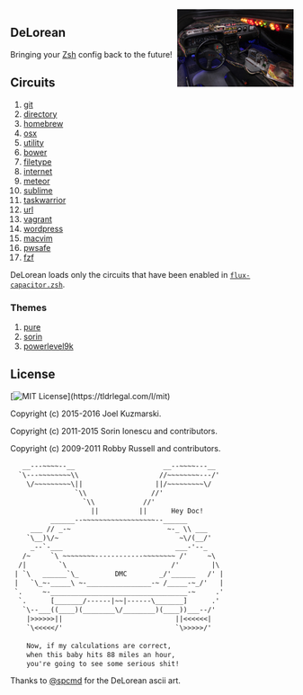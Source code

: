 <img width="207px" align="right" src=".github/DeLorean.jpg"/>

DeLorean
--------

Bringing your [Zsh][] config back to the future!

## Circuits

  1. [git][]
  2. [directory][]
  3. [homebrew][]
  4. [osx][]
  5. [utility][]
  6. [bower][]
  7. [filetype][]
  8. [internet][]
  9. [meteor][]
  10. [sublime][]
  11. [taskwarrior][]
  12. [url][]
  13. [vagrant][]
  14. [wordpress][]
  15. [macvim][]
  16. [pwsafe][]
  17. [fzf][]

DeLorean loads only the circuits that have been enabled in [`flux-capacitor.zsh`][].

### Themes

  1. [pure][]
  2. [sorin][]
  3. [powerlevel9k][]

License
-------

[![MIT License](https://img.shields.io/:license-MIT-blue.svg?)](https://tldrlegal.com/l/mit)

Copyright (c) 2015-2016 Joel Kuzmarski.

Copyright (c) 2011-2015 Sorin Ionescu and contributors.

Copyright (c) 2009-2011 Robby Russell and contributors.

```DeLorean
   __---~~~~--__                      __--~~~~---__
  `\---~~~~~~~~\\                    //~~~~~~~~---/'
    \/~~~~~~~~~\||                  ||/~~~~~~~~~\/
                `\\                //'
                  `\\            //'
                    ||          ||      Hey Doc!
          ______--~~~~~~~~~~~~~~~~~~--______
     ___ // _-~                        ~-_ \\ ___
    `\__)\/~                              ~\/(__/'
     _--`-___                            ___-'--_
   /~     `\ ~~~~~~~~------------~~~~~~~~ /'     ~\
  /|        `\                          /'        |\
 | `\   ______`\_         DMC        _/'______   /' |
 |   `\_~-_____\ ~-________________-~ /_____-~_/'   |
 `.     ~-__________________________________-~     .'
  `.      [_______/------|~~|------\_______]      .'
   `\--___((____)(________\/________)(____))___--/'
    |>>>>>>||                            ||<<<<<<|
    `\<<<<</'                            `\>>>>>/'

    Now, if my calculations are correct,
    when this baby hits 88 miles an hour,
    you're going to see some serious shit!
```

Thanks to [@spcmd][] for the DeLorean ascii art.

[Zsh]: http://www.zsh.org
[git]: ZDOTDIR/circuits/git
[directory]: ZDOTDIR/circuits/directory
[homebrew]: ZDOTDIR/circuits/homebrew
[osx]: ZDOTDIR/circuits/osx
[utility]: ZDOTDIR/circuits/utility
[bower]: ZDOTDIR/circuits/bower
[filetype]: ZDOTDIR/circuits/filetype
[internet]: ZDOTDIR/circuits/internet
[meteor]: ZDOTDIR/circuits/meteor
[sublime]: ZDOTDIR/circuits/sublime
[taskwarrior]: ZDOTDIR/circuits/taskwarrior
[url]: ZDOTDIR/circuits/url
[vagrant]: ZDOTDIR/circuits/vagrant
[wordpress]: ZDOTDIR/circuits/wordpress
[macvim]: ZDOTDIR/circuits/macvim
[pwsafe]: ZDOTDIR/circuits/pwsafe
[fzf]: ZDOTDIR/circuits/fzf
[`flux-capacitor.zsh`]: ZDOTDIR/flux-capacitor.zsh 
[pure]: ZDOTDIR/circuits/prompt
[sorin]: ZDOTDIR/circuits/prompt
[powerlevel9k]: ZDOTDIR/circuits/prompt
[@spcmd]: https://github.com/spcmd
